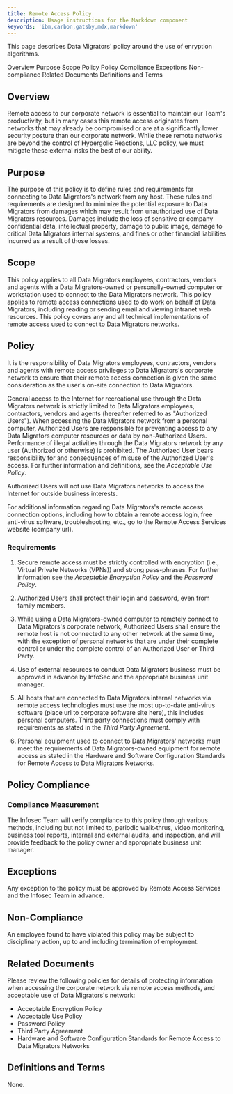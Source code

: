 ```yaml
---
title: Remote Access Policy
description: Usage instructions for the Markdown component
keywords: 'ibm,carbon,gatsby,mdx,markdown'
---
```


<PageDescription>

This page describes Data Migrators' policy around the use of enryption algorithms.

</PageDescription>

<AnchorLinks>
  <AnchorLink>Overview</AnchorLink>
  <AnchorLink>Purpose</AnchorLink>
  <AnchorLink>Scope</AnchorLink>
  <AnchorLink>Policy</AnchorLink>
  <AnchorLink>Policy Compliance</AnchorLink>
  <AnchorLink>Exceptions</AnchorLink>
  <AnchorLink>Non-compliance</AnchorLink>
  <AnchorLink>Related Documents</AnchorLink>
  <AnchorLink>Definitions and Terms</AnchorLink>
</AnchorLinks>

## Overview

Remote access to our corporate network is essential to maintain our
Team's productivity, but in many cases this remote access originates
from networks that may already be compromised or are at a significantly
lower security posture than our corporate network. While these remote
networks are beyond the control of Hypergolic Reactions, LLC policy, we
must mitigate these external risks the best of our ability.

## Purpose

The purpose of this policy is to define rules and requirements for
connecting to Data Migrators\'s network from any host. These rules and
requirements are designed to minimize the potential exposure to
Data Migrators from damages which may result from unauthorized use of
Data Migrators resources. Damages include the loss of sensitive or
company confidential data, intellectual property, damage to public
image, damage to critical Data Migrators internal systems, and fines
or other financial liabilities incurred as a result of those losses.

## Scope

This policy applies to all Data Migrators employees, contractors,
vendors and agents with a Data Migrators-owned or personally-owned
computer or workstation used to connect to the Data Migrators network.
This policy applies to remote access connections used to do work on
behalf of Data Migrators, including reading or sending email and
viewing intranet web resources. This policy covers any and all technical
implementations of remote access used to connect to Data Migrators
networks.

## Policy

It is the responsibility of Data Migrators employees, contractors,
vendors and agents with remote access privileges to Data Migrators\'s
corporate network to ensure that their remote access connection is given
the same consideration as the user\'s on-site connection to Data Migrators.

General access to the Internet for recreational use through the
Data Migrators network is strictly limited to Data Migrators
employees, contractors, vendors and agents (hereafter referred to as
"Authorized Users"). When accessing the Data Migrators network from a
personal computer, Authorized Users are responsible for preventing
access to any Data Migrators computer resources or data by
non-Authorized Users. Performance of illegal activities through the
Data Migrators network by any user (Authorized or otherwise) is
prohibited. The Authorized User bears responsibility for and
consequences of misuse of the Authorized User's access. For further
information and definitions, see the *Acceptable Use Policy*.

Authorized Users will not use Data Migrators networks to access the
Internet for outside business interests.

For additional information regarding Data Migrators\'s remote access
connection options, including how to obtain a remote access login, free
anti-virus software, troubleshooting, etc., go to the Remote Access
Services website (company url).

### Requirements

1.  Secure remote access must be strictly controlled with encryption
    (i.e., Virtual Private Networks (VPNs)) and strong pass-phrases.
    For further information see the *Acceptable Encryption Policy*
    and the *Password Policy*.

2.  Authorized Users shall protect their login and password, even
    from family members.

3.  While using a Data Migrators-owned computer to remotely
    connect to Data Migrators\'s corporate network, Authorized
    Users shall ensure the remote host is not connected to any other
    network at the same time, with the exception of personal
    networks that are under their complete control or under the
    complete control of an Authorized User or Third Party.

4.  Use of external resources to conduct Data Migrators business
    must be approved in advance by InfoSec and the appropriate
    business unit manager.

5.  All hosts that are connected to Data Migrators internal
    networks via remote access technologies must use the most
    up-to-date anti-virus software (place url to corporate software
    site here), this includes personal computers. Third party
    connections must comply with requirements as stated in the
    *Third Party Agreement*.

6.  Personal equipment used to connect to Data Migrators'
    networks must meet the requirements of Data Migrators-owned
    equipment for remote access as stated in the Hardware and
    Software Configuration Standards for Remote Access to Data Migrators Networks.


## Policy Compliance

### Compliance Measurement

The Infosec Team will verify compliance to this policy through various
methods, including but not limited to, periodic walk-thrus, video
monitoring, business tool reports, internal and external audits, and
inspection, and will provide feedback to the policy owner and
appropriate business unit manager.

## Exceptions

Any exception to the policy must be approved by Remote Access Services
and the Infosec Team in advance.

## Non-Compliance

An employee found to have violated this policy may be subject to
disciplinary action, up to and including termination of employment.

## Related Documents

Please review the following policies for details of protecting
information when accessing the corporate network via remote access
methods, and acceptable use of Data Migrators's network:

- Acceptable Encryption Policy
- Acceptable Use Policy
- Password Policy
- Third Party Agreement
- Hardware and Software Configuration Standards for Remote Access to Data Migrators Networks

## Definitions and Terms

None.